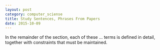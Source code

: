 ```yaml
---
layout: post
category: computer_sciense
title: Study Sentences, Phrases From Papers
date: 2015-10-09
---
```


In the remainder of the section, each of these ... terms is defined in detail, 
together with constraints that must be maintained.
